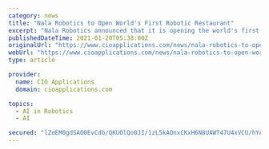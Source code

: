 ```yaml
---
category: news
title: "Nala Robotics to Open World's First Robotic Restaurant"
excerpt: "Nala Robotics announced that it is opening the world's first state-of-the-art intelligent restaurant, in Naperville, Illinois, at Route 59 and Ogden Ave. this April 2021. This AI-based robotic kitchen can create dishes from any cuisine around the world,"
publishedDateTime: 2021-01-20T05:38:00Z
originalUrl: "https://www.cioapplications.com/news/nala-robotics-to-open-world-s-first-robotic-restaurant-nid-7100.html"
webUrl: "https://www.cioapplications.com/news/nala-robotics-to-open-world-s-first-robotic-restaurant-nid-7100.html"
type: article

provider:
  name: CIO Applications
  domain: cioapplications.com

topics:
  - AI in Robotics
  - AI

secured: "lZoEM0gdSAO0EvCdb/QKUOlQo0JI/1zL5kAOnxCKxH6N8UAWT47U4xVCU/hYAU4IvNcmUGVm+PSmeMZ2vgCNWFAXjD4QwoOAEGaWucJVudSrAjZXohQw+gAvQ78a8Iw1WL4odZZt6DHmR+RuvCUdv938kkqJ3fACPEpe5MfSBf2wv+Zer0B9ra4wl+JSCL20+eT3+YaukjjbTvIGwDYVJ4SldKAU4TtYyuEeK2JVtUCfq/Wf3JJkHtTCBAhe7eLiirBu/XD7KPpjnME9cUZTTaSpmOj/ef2cSVoCvoyYUzgslafXScQn0IlEPqMT3aZjER1TJs6RhasuWlre06L2k/t1J0pKBADock2AD8ke5Ak=;6m+cybXpx4Pu0BtLgyN31g=="
---
```



